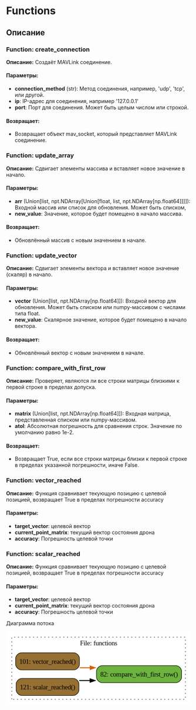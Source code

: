 # Functions

## Описание

### Function: create_connection

**Описание:** Создаёт MAVLink соединение.

#### Параметры:

- **connection_method** (str): Метод соединения, например, 'udp', 'tcp', или другой.
- **ip**: IP-адрес для соединения, например '127.0.0.1'
- **port**: Порт для соединения. Может быть целым числом или строкой.

#### Возвращает:
- Возвращает объект mav_socket, который представляет MAVLink соединение.
### Function: update_array

**Описание:** Сдвигает элементы массива и вставляет новое значение в начало.

#### Параметры:

- **arr** (Union[list, npt.NDArray[Union[float, list, npt.NDArray[np.float64]]]]): Входной массив или список для обновления. Может быть списком,
- **new_value**: Значение, которое будет помещено в начало массива.

#### Возвращает:
- Обновлённый массив с новым значением в начале.
### Function: update_vector

**Описание:** Сдвигает элементы вектора и вставляет новое значение (скаляр) в начало.

#### Параметры:

- **vector** (Union[list, npt.NDArray[np.float64]]): Входной вектор для обновления. Может быть списком или numpy-массивом с числами типа float.
- **new_value**: Скалярное значение, которое будет помещено в начало вектора.

#### Возвращает:
- Обновлённый вектор с новым значением в начале.
### Function: compare_with_first_row

**Описание:** Проверяет, являются ли все строки матрицы близкими к первой строке в пределах допуска.

#### Параметры:

- **matrix** (Union[list, npt.NDArray[np.float64]]): Входная матрица, представленная списком или numpy-массивом.
- **atol**: Абсолютная погрешность для сравнения строк. Значение по умолчанию равно 1e-2.

#### Возвращает:
- Возвращает True, если все строки матрицы близки к первой строке в пределах указанной погрешности, иначе False.
### Function: vector_reached

**Описание:** Функция сравнивает текующую позицию с целевой позицией, возвращает True в пределах погрешности accuracy

#### Параметры:

- **target_vector**: целевой вектор
- **current_point_matrix**: текущий вектор состояния дрона
- **accuracy**: Погрешность целевой точки
### Function: scalar_reached

**Описание:** Функция сравнивает текующую позицию с целевой позицией, возвращает True в пределах погрешности accuracy

#### Параметры:

- **target_vector**: целевой вектор
- **current_point_matrix**: текущий вектор состояния дрона
- **accuracy**: Погрешность целевой точки

 Диаграмма потока

 ![Диаграмма потока](../img/graph_functions.png)